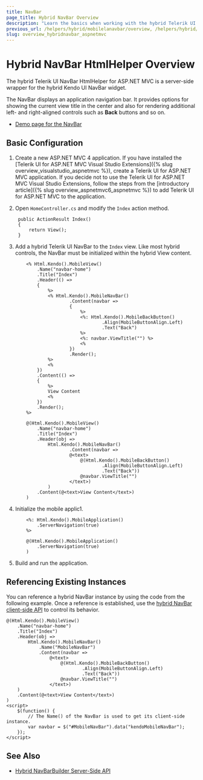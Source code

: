 ```yaml
---
title: NavBar
page_title: Hybrid NavBar Overview
description: "Learn the basics when working with the hybrid Telerik UI NavBar HtmlHelper for ASP.NET MVC."
previous_url: /helpers/hybrid/mobilelanavbar/overview, /helpers/hybrid/mobilenavbar
slug: overview_hybridnavbar_aspnetmvc
---
```


# Hybrid NavBar HtmlHelper Overview

The hybrid Telerik UI NavBar HtmlHelper for ASP.NET MVC is a server-side wrapper for the hybrid Kendo UI NavBar widget.

The NavBar displays an application navigation bar. It provides options for showing the current view title in the center and also for rendering additional left- and right-aligned controls such as **Back** buttons and so on.

* [Demo page for the NavBar](http://demos.telerik.com/kendo-ui/m/index#navbar/index)

## Basic Configuration

1. Create a new ASP.NET MVC 4 application. If you have installed the [Telerik UI for ASP.NET MVC Visual Studio Extensions]({% slug overview_visualstudio_aspnetmvc %}), create a Telerik UI for ASP.NET MVC application. If you decide not to use the Telerik UI for ASP.NET MVC Visual Studio Extensions, follow the steps from the [introductory article]({% slug overview_aspnetmvc6_aspnetmvc %}) to add Telerik UI for ASP.NET MVC to the application.
1. Open `HomeController.cs` and modify the `Index` action method.

        public ActionResult Index()
        {
            return View();
        }

1. Add a hybrid Telerik UI NavBar to the `Index` view. Like most hybrid controls, the NavBar must be initialized within the hybrid View content.

    ```ASPX
        <% Html.Kendo().MobileView()
            .Name("navbar-home")
            .Title("Index")
            .Header(() =>
            {
                %>
                <% Html.Kendo().MobileNavBar()
                        .Content(navbar =>
                        {
                            %>
                            <%: Html.Kendo().MobileBackButton()
                                    .Align(MobileButtonAlign.Left)
                                    .Text("Back")
                            %>
                            <%: navbar.ViewTitle("") %>
                            <%
                        })
                        .Render();
                %>
                <%
            })
            .Content(() =>
            {
                %>
                View Content
                <%
            })
            .Render();
        %>
    ```
    ```Razor
        @(Html.Kendo().MobileView()
            .Name("navbar-home")
            .Title("Index")
            .Header(obj =>
                Html.Kendo().MobileNavBar()
                        .Content(navbar =>
                        @<text>
                            @(Html.Kendo().MobileBackButton()
                                    .Align(MobileButtonAlign.Left)
                                    .Text("Back"))
                            @navbar.ViewTitle("")
                        </text>)
                )
            .Content(@<text>View Content</text>)
        )
    ```

1. Initialize the mobile applic1.

    ```ASPX
        <%: Html.Kendo().MobileApplication()
            .ServerNavigation(true)
        %>
    ```
    ```Razor
        @(Html.Kendo().MobileApplication()
            .ServerNavigation(true)
        )
    ```

1. Build and run the application.

## Referencing Existing Instances

You can reference a hybrid NavBar instance by using the code from the following example. Once a reference is established, use the [hybrid NavBar client-side API](https://docs.telerik.com/kendo-ui/api/javascript/mobile/ui/navbar#methods) to control its behavior.

    @(Html.Kendo().MobileView()
        .Name("navbar-home")
        .Title("Index")
        .Header(obj =>
            Html.Kendo().MobileNavBar()
                .Name("MobileNavBar")
                .Content(navbar =>
                    @<text>
                        @(Html.Kendo().MobileBackButton()
                                .Align(MobileButtonAlign.Left)
                                .Text("Back"))
                        @navbar.ViewTitle("")
                    </text>)
        )
        .Content(@<text>View Content</text>)
    )
    <script>
        $(function() {
            // The Name() of the NavBar is used to get its client-side instance.
            var navbar = $("#MobileNavBar").data("kendoMobileNavBar");
        });
    </script>

## See Also

* [Hybrid NavBarBuilder Server-Side API](http://docs.telerik.com/aspnet-mvc/api/Kendo.Mvc.UI.Fluent/MobileNavBarBuilder)

